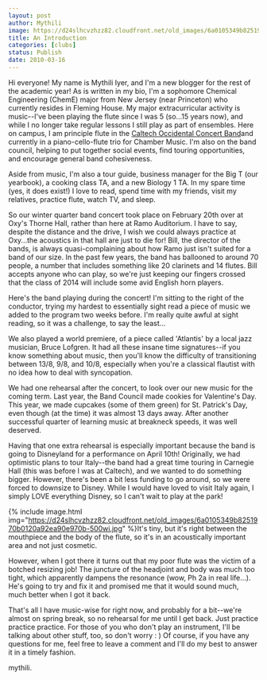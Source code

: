 ```yaml
---
layout: post
author: Mythili
image: https://d24slhcvzhzz82.cloudfront.net/old_images/6a0105349b8251970b0120a92e94b4970b-500wi.jpg
title: An Introduction
categories: [clubs]
status: Publish
date: 2010-03-16
---
```


Hi everyone!
My name is Mythili Iyer, and I'm a new blogger for the rest of the academic year! As is written in my bio, I'm a sophomore Chemical Engineering (ChemE) major from New Jersey (near Princeton) who currently resides in Fleming House. My major extracurricular activity is music--I've been playing the flute since I was 5 (so...15 years now), and while I no longer take regular lessons I still play as part of ensembles. Here on campus, I am principle flute in the <a href="https://bands.caltech.edu" target="_blank" title="The Band webpage!">Caltech Occidental Concert Band</a>and currently in a piano-cello-flute trio for Chamber Music. I'm also on the band council, helping to put together social events, find touring opportunities, and encourage general band cohesiveness.

Aside from music, I'm also a tour guide, business manager for the Big T (our yearbook), a cooking class TA, and a new Biology 1 TA. In my spare time (yes, it does exist!) I love to read, spend time with my friends, visit my relatives, practice flute, watch TV, and sleep.

So our winter quarter band concert took place on February 20th over at Oxy's Thorne Hall, rather than here at Ramo Auditorium. I have to say, despite the distance and the drive, I wish we could always practice at Oxy...the acoustics in that hall are just to die for! Bill, the director of the bands, is always quasi-complaining about how Ramo just isn't suited for a band of our size. In the past few years, the band has ballooned to around 70 people, a number that includes something like 20 clarinets and 14 flutes. Bill accepts anyone who can play, so we're just keeping our fingers crossed that the class of 2014 will include some avid English horn players.

Here's the band playing during the concert! I'm sitting to the right of the conductor, trying my hardest to essentially sight read a piece of music we added to the program two weeks before. I'm really quite awful at sight reading, so it was a challenge, to say the least...

We also played a world premiere, of a piece called 'Atlantis' by a local jazz musician, Bruce Lofgren. It had all these insane time signatures--if you know something about music, then you'll know the difficulty of transitioning between 13/8, 9/8, and 10/8, especially when you're a classical flautist with no idea how to deal with syncopation.

We had one rehearsal after the concert, to look over our new music for the coming term. Last year, the Band Council made cookies for Valentine's Day. This year, we made cupcakes (some of them green) for St. Patrick's Day, even though (at the time) it was almost 13 days away. After another successful quarter of learning music at breakneck speeds, it was well deserved.

Having that one extra rehearsal is especially important because the band is going to Disneyland for a performance on April 10th! Originally, we had optimistic plans to tour Italy--the band had a great time touring in Carnegie Hall (this was before I was at Caltech), and we wanted to do something bigger. However, there's been a bit less funding to go around, so we were forced to downsize to Disney. While I would have loved to visit Italy again, I simply LOVE everything Disney, so I can't wait to play at the park!

{% include image.html img="https://d24slhcvzhzz82.cloudfront.net/old_images/6a0105349b8251970b0120a92ea90e970b-500wi.jpg" %}It's tiny, but it's right between the mouthpiece and the body of the flute, so it's in an acoustically important area and not just cosmetic.

However, when I got there it turns out that my poor flute was the victim of a botched resizing job! The juncture of the headjoint and body was much too tight, which apparently dampens the resonance (wow, Ph 2a in real life...). He's going to try and fix it and promised me that it would sound much, much better when I got it back.

That's all I have music-wise for right now, and probably for a bit--we're almost on spring break, so no rehearsal for me until I get back. Just practice practice practice. For those of you who don't play an instrument, I'll be talking about other stuff, too, so don't worry : )
Of course, if you have any questions for me, feel free to leave a comment and I'll do my best to answer it in a timely fashion.

mythili.

